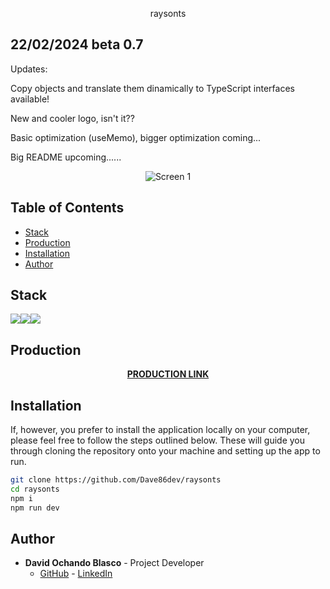 
<p align="center">
  raysonts
</p>

## 22/02/2024 beta 0.7

Updates:

Copy objects and translate them dinamically to TypeScript interfaces available!

New and cooler logo, isn't it??

Basic optimization (useMemo), bigger optimization coming...

Big README upcoming......
<p align="center">
  <img src="https://i.ibb.co/Y0srqvb/aaaa.png" alt="Screen 1" title="Screen 1">
</p>

## Table of Contents 

- [Stack](#stack)
- [Production](#production)
- [Installation](#installation)
- [Author](#author)


## Stack 

<img src="https://img.shields.io/badge/-React-61DAFB?style=for-the-badge&logo=react&logoColor=black"><img src="https://img.shields.io/badge/TypeScript-007ACC?style=for-the-badge&logo=typescript&logoColor=white"><img src="https://img.shields.io/badge/-Vite-747bff?style=for-the-badge&logo=vite&logoColor=white">

## Production

<div align="center">
    <a href="https://master.d244ccb955zqzp.amplifyapp.com/"><strong>PRODUCTION LINK</strong></a> 
</div>

## Installation 

If, however, you prefer to install the application locally on your computer, please feel free to follow the steps outlined below. These will guide you through cloning the repository onto your machine and setting up the app to run.

```sh
git clone https://github.com/Dave86dev/raysonts
cd raysonts
npm i
npm run dev
```

## Author

- **David Ochando Blasco** - Project Developer
  - [GitHub](https://github.com/Dave86dev) - [LinkedIn](https://www.linkedin.com/in/david-ochando-blasco-90b2ba1a/)
